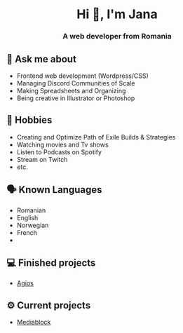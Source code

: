 <h1 align="center"> Hi 👋, I'm Jana </h1>
<h3 align="center">A web developer from Romania</h3>

## 💬 Ask me about
- Frontend web development (Wordpress/CSS)
- Managing Discord Communities of Scale
- Making Spreadsheets and Organizing 
- Being creative in Illustrator or Photoshop

## 📅 Hobbies
- Creating and Optimize Path of Exile Builds & Strategies
- Watching movies and Tv shows
- Listen to Podcasts on Spotify
- Stream on Twitch
- etc.

## 🗣️ Known Languages 
- Romanian
- English 
- Norwegian 
- French
- 
## 💻 Finished projects
- [Agios](https://agios.ro/)

## ⚙️ Current projects
- [Mediablock](https://mediablock.ro)
